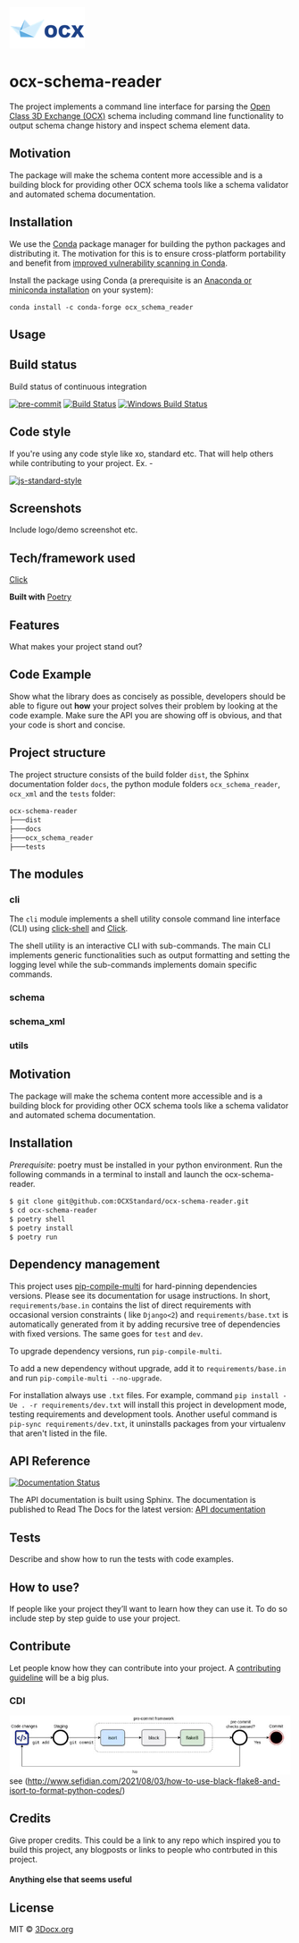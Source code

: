 ![3DOCX.org logo](./docs/source/_static/logo.png)

# ocx-schema-reader

The project implements a command line interface for parsing
the [Open Class 3D Exchange (OCX)](https://github.com/OCXStandard/OCX_Schema) schema including command line
functionality to output schema change history and inspect schema element data.

## Motivation

The package will make the schema content more accessible and is a building block for providing other OCX schema tools
like a schema validator and automated schema documentation.

## Installation

We use the [Conda](https://conda.io/projects/conda/en/latest/index.html) package manager for building the python
packages and distributing it. The motivation for this is to
ensure cross-platform portability and benefit
from [improved vulnerability scanning in Conda](https://pythonspeed.com/articles/conda-security-scans/).

Install the package using Conda (a prerequisite is
an [Anaconda or miniconda installation](https://conda.io/projects/conda/en/latest/user-guide/install/index.html) on your
system):

```
conda install -c conda-forge ocx_schema_reader
```

## Usage

## Build status

Build status of continuous integration

[![pre-commit](https://img.shields.io/badge/pre--commit-enabled-brightgreen?logo=pre-commit)](https://github.com/pre-commit/pre-commit)
[![Build Status](https://travis-ci.org/akashnimare/foco.svg?branch=master)](https://travis-ci.org/akashnimare/foco)
[![Windows Build Status](https://ci.appveyor.com/api/projects/status/github/akashnimare/foco?branch=master&svg=true)](https://ci.appveyor.com/project/akashnimare/foco/branch/master)

## Code style

If you're using any code style like xo, standard etc. That will help others while contributing to your project. Ex. -

[![js-standard-style](https://img.shields.io/badge/code%20style-standard-brightgreen.svg?style=flat)](https://github.com/feross/standard)

## Screenshots

Include logo/demo screenshot etc.

## Tech/framework used

[Click](https://click.palletsprojects.com/en/8.1.x/)

<b>Built with</b>
[Poetry](https://python-poetry.org/)

## Features

What makes your project stand out?

## Code Example

Show what the library does as concisely as possible, developers should be able to figure out **how** your project solves
their problem by looking at the code example. Make sure the API you are showing off is obvious, and that your code is
short and concise.

## Project structure

The project structure consists of the build folder `dist`, the Sphinx documentation folder `docs`, the python module
folders `ocx_schema_reader`, `ocx_xml` and the `tests` folder:

```
ocx-schema-reader
├───dist
├───docs
├───ocx_schema_reader
├───tests
```

## The modules

### cli

The ``cli`` module implements a shell utility console command line interface (CLI)
using [click-shell](https://pypi.org/project/click-shell/)
and [Click](https://click.palletsprojects.com/en/8.1.x/).

The shell utility is an interactive CLI with sub-commands. The main CLI implements generic functionalities such as
output formatting and setting the logging level while the sub-commands implements domain specific commands.

### schema

### schema_xml

### utils

## Motivation

The package will make the schema content more accessible and is a building block for providing other OCX schema tools
like a schema validator and automated schema documentation.

## Installation

*Prerequisite*: poetry must be installed in your python environment.
Run the following commands in a terminal to install and launch the ocx-schema-reader.

```
$ git clone git@github.com:OCXStandard/ocx-schema-reader.git
$ cd ocx-schema-reader
$ poetry shell
$ poetry install
$ poetry run
```

## Dependency management

This project uses [pip-compile-multi](https://pypi.org/project/pip-compile-multi/) for hard-pinning dependencies
versions.
Please see its documentation for usage instructions.
In short, `requirements/base.in` contains the list of direct requirements with occasional version constraints (
like `Django<2`)
and `requirements/base.txt` is automatically generated from it by adding recursive tree of dependencies with fixed
versions.
The same goes for `test` and `dev`.

To upgrade dependency versions, run `pip-compile-multi`.

To add a new dependency without upgrade, add it to `requirements/base.in` and run `pip-compile-multi --no-upgrade`.

For installation always use `.txt` files. For example, command `pip install -Ue . -r requirements/dev.txt` will install
this project in development mode, testing requirements and development tools.
Another useful command is `pip-sync requirements/dev.txt`, it uninstalls packages from your virtualenv that aren't
listed in the file.

## API Reference

[![Documentation Status](https://readthedocs.org/projects/ocx-schema-reader/badge/?version=latest)](https://ocx-schema-reader.readthedocs.io/en/latest/?badge=latest)

The API documentation is built using Sphinx. The documentation is published to Read The Docs for the latest version:
[API documentation](https://ocx-schema-reader.readthedocs.io/en/latest/index.html)

## Tests

Describe and show how to run the tests with code examples.

## How to use?

If people like your project they’ll want to learn how they can use it. To do so include step by step guide to use your
project.

## Contribute

Let people know how they can contribute into your project.
A [contributing guideline](https://github.com/zulip/zulip-electron/blob/master/CONTRIBUTING.md) will be a big plus.

### CDI

![CDI](./docs/source/_static/cdi_pipeline_wbck.jpg)
see (http://www.sefidian.com/2021/08/03/how-to-use-black-flake8-and-isort-to-format-python-codes/)

## Credits

Give proper credits. This could be a link to any repo which inspired you to build this project, any blogposts or links
to people who contrbuted in this project.

#### Anything else that seems useful

## License

MIT © [3Docx.org](https://3docx.org)